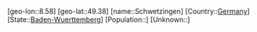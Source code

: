 ﻿---
location: [49.38,8.58]
type: City
tags:
- geo/City


SpocWebEntityId: 34118
isDeleted: false
confidential: public

---
[geo-lon::8.58]
[geo-lat::49.38]
[name::Schwetzingen]
[Country::[Germany](geo/Continent/Europe/Germany.md)]
[State::[Baden-Wuerttemberg](geo/Continent/Europe/Germany/Baden-Wuerttemberg.md)]
[Population::]
[Unknown::]

